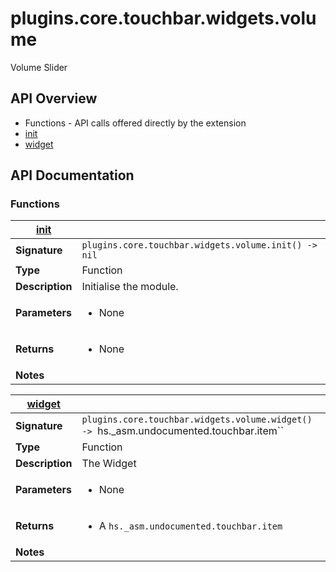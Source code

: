 # plugins.core.touchbar.widgets.volume

Volume Slider

## API Overview
* Functions - API calls offered directly by the extension
 * [init](#init)
 * [widget](#widget)

## API Documentation

### Functions

| [init](#init)         |                                                                                     |
| --------------------------------------------|-------------------------------------------------------------------------------------|
| **Signature**                               | `plugins.core.touchbar.widgets.volume.init() -> nil`                                                                    |
| **Type**                                    | Function                                                                     |
| **Description**                             | Initialise the module.                                                                     |
| **Parameters**                              | <ul><li>None</li></ul> |
| **Returns**                                 | <ul><li>None</li></ul>          |
| **Notes**                                   | <ul></ul>                |

| [widget](#widget)         |                                                                                     |
| --------------------------------------------|-------------------------------------------------------------------------------------|
| **Signature**                               | `plugins.core.touchbar.widgets.volume.widget() -> `hs._asm.undocumented.touchbar.item``                                                                    |
| **Type**                                    | Function                                                                     |
| **Description**                             | The Widget                                                                     |
| **Parameters**                              | <ul><li>None</li></ul> |
| **Returns**                                 | <ul><li>A `hs._asm.undocumented.touchbar.item`</li></ul>          |
| **Notes**                                   | <ul></ul>                |

